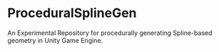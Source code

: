 # ProceduralSplineGen
An Experimental Repository for procedurally generating Spline-based geometry in Unity Game Engine.
